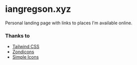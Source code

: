 # iangregson.xyz

Personal landing page with links to places I'm available online.

### Thanks to

* [Tailwind CSS](https://tailwindcss.com/)
* [Zondicons](https://www.zondicons.com/)
* [Simple Icons](http://simpleicons.org/)